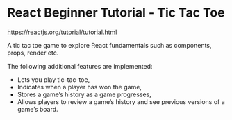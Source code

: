 # React Beginner Tutorial - Tic Tac Toe
https://reactjs.org/tutorial/tutorial.html

A tic tac toe game to explore React fundamentals such as components, props, render etc.

The following additional features are implemented:
* Lets you play tic-tac-toe,
* Indicates when a player has won the game,
* Stores a game’s history as a game progresses,
* Allows players to review a game’s history and see previous versions of a game’s board.
